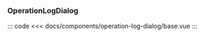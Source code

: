 ### OperationLogDialog

<component-wrap title="基本用法" describition="用于业务中弹窗显示操作日志的场景">
<operation-log-dialog-base />
</component-wrap>

::: code
<<< docs/components/operation-log-dialog/base.vue
:::

<table-wrap-attrs :list="attrs" />

<script>
export default {
    data() {
        return {
            attrs: [
                {name: 'visible', desc: '弹窗显示或隐藏', type: 'Boolean', optional: 'Boolean', default: 'false'},
                {name: 'format', desc: '日志展示形式，单行|多行', type: 'String', optional: 'oneline | multiline', default: 'oneline'},
                {name: 'list', desc: '日志数据源', type: 'Array', optional: 'Array', default: '[]'},
                {name: 'timestamp', desc: '日志中的时间字段是否为时间戳，若是，组件内会自动转换为时间字符串格式', type: 'Boolean', optional: 'Boolean', default: 'false'},
                {name: 'model', desc: '日志数据键配置', type: 'Object', optional: '配置对象中四个字段的键值来兼容后端的数据结构，最好在统一让后端日志模块直接返回以下结构。{author,date,content,remark}', default: '{author,date,content,remark}'}
            ]
        }
    }
}
</script>